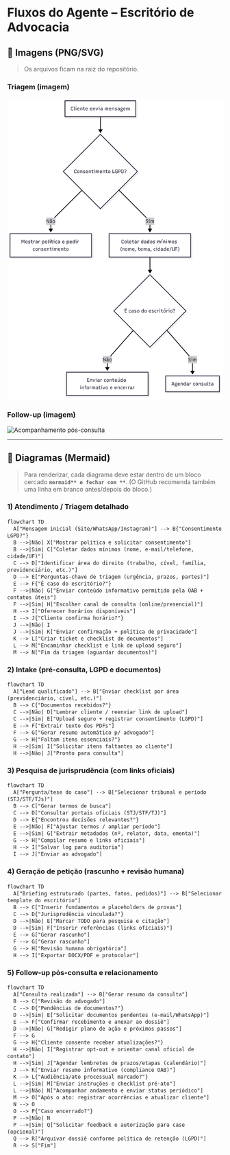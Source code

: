 # Fluxos do Agente – Escritório de Advocacia

## 📁 Imagens (PNG/SVG)
> Os arquivos ficam na raiz do repositório.

### Triagem (imagem)
![Fluxo de Triagem](triagem-detalhada.png)

### Follow-up (imagem)
![Acompanhamento pós-consulta](acompanhamento-pos-consulta.png)

---

## 🧩 Diagramas (Mermaid)
> Para renderizar, cada diagrama deve estar dentro de um bloco cercado **```mermaid** e fechar com **```**. (O GitHub recomenda também uma linha em branco antes/depois do bloco.) 

### 1) Atendimento / Triagem detalhado
```mermaid
flowchart TD
  A["Mensagem inicial (Site/WhatsApp/Instagram)"] --> B{"Consentimento LGPD?"}
  B -->|Não| X["Mostrar política e solicitar consentimento"]
  B -->|Sim| C["Coletar dados mínimos (nome, e-mail/telefone, cidade/UF)"]
  C --> D["Identificar área do direito (trabalho, cível, família, previdenciário, etc.)"]
  D --> E["Perguntas-chave de triagem (urgência, prazos, partes)"]
  E --> F{"É caso do escritório?"}
  F -->|Não| G["Enviar conteúdo informativo permitido pela OAB + contatos úteis"]
  F -->|Sim| H["Escolher canal de consulta (online/presencial)"]
  H --> I["Oferecer horários disponíveis"]
  I --> J{"Cliente confirma horário?"}
  J -->|Não| I
  J -->|Sim| K["Enviar confirmação + política de privacidade"]
  K --> L["Criar ticket e checklist de documentos"]
  L --> M["Encaminhar checklist e link de upload seguro"]
  M --> N["Fim da triagem (aguardar documentos)"]

```
### 2) Intake (pré-consulta, LGPD e documentos)
```mermaid
flowchart TD
  A["Lead qualificado"] --> B["Enviar checklist por área (previdenciário, cível, etc.)"]
  B --> C{"Documentos recebidos?"}
  C -->|Não| D["Lembrar cliente / reenviar link de upload"]
  C -->|Sim| E["Upload seguro + registrar consentimento (LGPD)"]
  E --> F["Extrair texto dos PDFs"]
  F --> G["Gerar resumo automático p/ advogado"]
  G --> H{"Faltam itens essenciais?"}
  H -->|Sim| I["Solicitar itens faltantes ao cliente"]
  H -->|Não| J["Pronto para consulta"]

```
### 3) Pesquisa de jurisprudência (com links oficiais)
```mermaid
flowchart TD
  A["Pergunta/tese do caso"] --> B["Selecionar tribunal e período (STJ/STF/TJs)"]
  B --> C["Gerar termos de busca"]
  C --> D["Consultar portais oficiais (STJ/STF/TJ)"]
  D --> E{"Encontrou decisões relevantes?"}
  E -->|Não| F["Ajustar termos / ampliar período"]
  E -->|Sim| G["Extrair metadados (nº, relator, data, ementa)"]
  G --> H["Compilar resumo e links oficiais"]
  H --> I["Salvar log para auditoria"]
  I --> J["Enviar ao advogado"]

```
### 4) Geração de petição (rascunho + revisão humana)
```mermaid
flowchart TD
  A["Briefing estruturado (partes, fatos, pedidos)"] --> B["Selecionar template do escritório"]
  B --> C["Inserir fundamentos e placeholders de provas"]
  C --> D{"Jurisprudência vinculada?"}
  D -->|Não| E["Marcar TODO para pesquisa e citação"]
  D -->|Sim| F["Inserir referências (links oficiais)"]
  E --> G["Gerar rascunho"]
  F --> G["Gerar rascunho"]
  G --> H["Revisão humana obrigatória"]
  H --> I["Exportar DOCX/PDF e protocolar"]

```
### 5) Follow-up pós-consulta e relacionamento
```mermaid
flowchart TD
  A["Consulta realizada"] --> B["Gerar resumo da consulta"]
  B --> C["Revisão do advogado"]
  C --> D{"Pendências de documentos?"}
  D -->|Sim| E["Solicitar documentos pendentes (e-mail/WhatsApp)"]
  E --> F["Confirmar recebimento e anexar ao dossiê"]
  D -->|Não| G["Redigir plano de ação e próximos passos"]
  F --> G
  G --> H{"Cliente consente receber atualizações?"}
  H -->|Não| I["Registrar opt-out e orientar canal oficial de contato"]
  H -->|Sim| J["Agendar lembretes de prazos/etapas (calendário)"]
  J --> K["Enviar resumo informativo (compliance OAB)"]
  K --> L{"Audiência/ato processual marcado?"}
  L -->|Sim| M["Enviar instruções e checklist pré-ato"]
  L -->|Não| N["Acompanhar andamento e enviar status periódico"]
  M --> O["Após o ato: registrar ocorrências e atualizar cliente"]
  N --> O
  O --> P{"Caso encerrado?"}
  P -->|Não| N
  P -->|Sim| Q["Solicitar feedback e autorização para case (opcional)"]
  Q --> R["Arquivar dossiê conforme política de retenção (LGPD)"]
  R --> S["Fim"]

```
